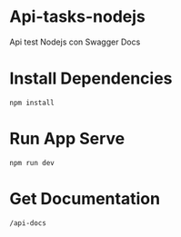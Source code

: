 # Api-tasks-nodejs
Api test Nodejs con Swagger Docs

# Install Dependencies
```
npm install
```

# Run App Serve
```
npm run dev
```

# Get Documentation

```
/api-docs
```
